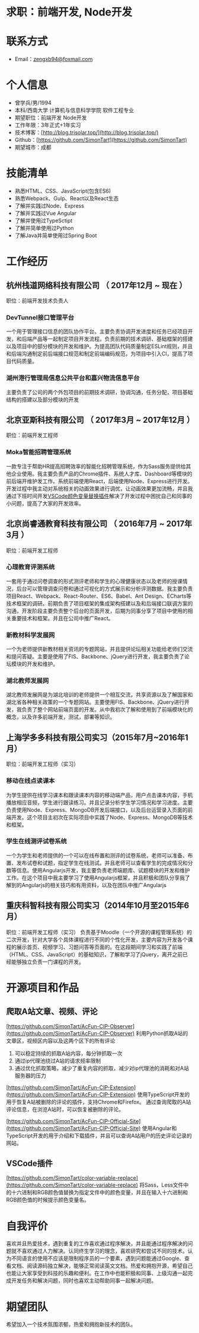 # 求职：前端开发, Node开发

# 联系方式
- Email：zengxb94@foxmail.com


# 个人信息
 - 曾学兵/男/1994
 - 本科/西南大学 计算机与信息科学学院 软件工程专业
 - 期望职位：前端开发 Node开发
 - 工作年限：3年正式+1年实习
 - 技术博客：[http://blog.trisolar.top/](http://blog.trisolar.top/)
 - Github：[https://github.com/SimonTart](https://github.com/SimonTart)
 - 期望城市：成都



# 技能清单
- 熟悉HTML、CSS、JavaScript(包含ES6)
- 熟悉Webpack、Gulp、React以及React生态
- 了解并实践过Node、Express
- 了解并实践过Vue Angular
- 了解并使用过TypeSctipt
- 了解并简单使用过Python
- 了解Java并简单使用过Spring Boot


# 工作经历
## 杭州栈道网络科技有限公司 （ 2017年12月 ~ 现在 ）
职位：前端开发技术负责人

### DevTunnel接口管理平台
一个用于管理接口信息的团队协作平台。主要负责协调开发进度和任务已经项目开发，和后端产品等一起制定项目开发流程。负责前期的技术调研、基础框架的搭建以及项目中的部分模块的开发和维护。为提高团队代码质量制定ESLint规则，并且和后端沟通制定前后端接口规范和制定前端编码规范，为项目中引入CI，提高了项目代码质量。

### 湖州港行管理局信息公共平台和嘉兴物流信息平台
主要负责了公司的两个外包项目的前期技术调研，协调沟通，任务分配，项目基础结构的搭建以及部分模块的开发

## 北京亚斯科技有限公司 （ 2017年3月 ~ 2017年12月 ）
职位：前端开发工程师
### Moka智能招聘管理系统
一款专注于帮助HR提高招聘效率的智能化招聘管理系统，作为Sass服务提供给其他企业使用。我主要负责产品的Chrome插件、系统人才库、Dashboard等模块的前后端开维护发工作。系统前端使用React，后端使用Node、Express进行开发。开发过程中我主动对系统相关的动画效果进行调优，让动画效果更加流畅，并且我通过下班时间开发[VSCode颜色变量替换插件](https://github.com/SimonTart/color-variable-replace)解决了开发过程中困扰自己和同事的小问题，提高了大家的开发效率。

## 北京尚睿通教育科技有限公司 （ 2016年7月 ~ 2017年3月 ）
职位：前端开发工程师
### 心理教育评测系统
一套用于通过问卷调查的形式测评老师和学生的心理健康状态以及老师的授课情况，后台可以管理调查问卷和通过可视化的方式展示和分析评测数据。我主要负责项目React、Webpack、React-Router、ES6、Babel、Ant Design、ECharts等技术框架的调研。前期负责了项目框架的集成架构搭建以及和后端接口联调方案的沟通，开发阶段主要负责整个后台的页面开发，后期为同事分享了项目中使用的相关重要技术和框架。并且在公司中推广React。

### 新教材科学发展网
一个为老师提供新教材相关资讯的专题网站，并且提供论坛相关功能给老师们交流和提问答疑。主要是使用了FIS、Backbone、jQuery进行开发，我主要负责了论坛模块的开发和维护。

### 湖北教师发展网
湖北教师发展网是为湖北培训的老师提供一个相互交流，共享资源以及了解国家和湖北省各种相关政策的一个专题网站。主要使用FIS、Backbone、jQuery进行开发，我负责了整个网站前端页面的开发。从中我初次了解和使用到了前端模块化的概念，以及许多前端开发，测试，部署等知识。





## 上海学多多科技有限公司实习（2015年7月~2016年1月）
职位：前端开发工程师（实习）
### 移动在线点读课本
为学生提供在线学习课本和跟读课本内容的移动端产品，用户点击课本内容，手机播放相应音频，学生进行跟读练习。并且记录分析学生学习情况和学习进度。主要负责使用Node、Express、MongoDB开发后端接口，以及后台运营录入页面的前端开发。这个项目主初次在实际项目中实践了Node、Express、MongoDB等技术和框架。

### 学生在线测评试卷系统
一个为学生和老师提供的一个可以在线布置和测评的试卷系统，老师可以准备、布置、发布试卷和试题，指定学生在线测试。并且老师可以查看学生的完成情况和分数等信息。使用Angularjs开发，我主要负责老师端题库、试题模块的开发和维护工作。在这个项目中我主要学习了使用Angularjs框架，并且积极和团队分享我了解到的Angularjs的相关技巧和有用资料，以及在团队中推广Angularjs


## 重庆科智科技有限公司实习（2014年10月至2015年6月）
职位：前端开发工程师（实习）
负责基于Moodle（一个开源的课程管理系统）的二次开发，针对大学各个具体课程进行不同的个性化开发，主要内容为开发各个课程的展示首页、视频学习、习题问答等页面的。在这段期间学习和实践了前端（HTML、CSS、JavaScript）的基础知识，了解和学习了jQuery，离开之前已经能够独立负责一门课程的开发。



# 开源项目和作品
## 爬取A站文章、视频、评论
[https://github.com/SimonTart/AcFun-CIP-Observer](https://github.com/SimonTart/AcFun-CIP-Observer)
利用Python抓取A站的文章区，视频区内容以及这两个区下的所有评论
1. 可以稳定持续的抓取A站内容，每分钟抓取一次
2. 通过ip代理池绕过A站的请求频率限制
3. 通过优化抓取策略，减少了重复内容的抓取，减少对ip代理池的消耗和对A站服务器的压力

[https://github.com/SimonTart/AcFun-CIP-Extension](https://github.com/SimonTart/AcFun-CIP-Extension)
使用TypeScript开发的用于恢复A站被删除的评论的插件，支持Chrome和Firefox。
通过查询爬取的A站评论信息，在浏览A站时，可以恢复被删除的评论。

[https://github.com/SimonTart/AcFun-CIP-Official-Site](https://github.com/SimonTart/AcFun-CIP-Official-Site)
使用Angular和TypeScript开发的用于介绍和下载插件，并且可以查询A站用户的历史评论记录的网站。

## VSCode插件
[https://github.com/SimonTart/color-variable-replace](https://github.com/SimonTart/color-variable-replace)
将Sass，Less文件中的十六进制和RGB颜色值替换为指定文件中的颜色变量，并且在输入十六进制和RGB颜色值的时候提示颜色变量名。


# 自我评价
喜欢并且热爱技术，遇到重复的工作喜欢通过程序解决，并且能通过程序解决的问题就不喜欢通过人力解决。认同终生学习的理念，喜欢研究和尝试不同的技术。认为不同语言的使用不应该是限制程序员的一个要素，遇到问题能通过Google、查看文档、阅读源码独立解决，能够正常阅读英文文档。热爱和拥抱开源，希望自己也能让大家享受到科技的乐趣和便利。在工作中也能积极和同事、上级沟通一起完成开发任务和解决问题，同时也喜欢主动帮助同事一起解决问题。

# 期望团队
希望加入一个技术氛围浓郁，热爱和拥抱新技术的团队。

